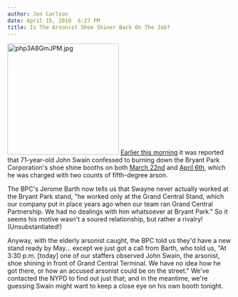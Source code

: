 ```yaml
---
author: Jen Carlson
date: April 15, 2010  6:27 PM
title: Is The Arsonist Shoe Shiner Back On The Job?
---
```


<p><span class="mt-enclosure mt-enclosure-image" style="display: inline;"> <img alt="php3A8GmJPM.jpg" src="https://web.archive.org/web/20110629204302im_/http://gothamist.com/attachments/arts_jen/php3A8GmJPM.jpg" width="250" height="250" class="image-left"> </span><a href="https://web.archive.org/web/20110629204302/http://gothamist.com/2010/04/15/shoe_shiner.php">Earlier this morning</a> it was reported that 71-year-old John Swain confessed to burning down the Bryant Park Corporation&apos;s shoe shine booths on both <a href="https://web.archive.org/web/20110629204302/http://gothamist.com/2010/03/23/shoe_shine.php">March 22nd</a> and <a href="https://web.archive.org/web/20110629204302/http://gothamist.com/2010/04/06/shoe_shine_1.php">April 6th</a>, which he was charged with two counts of fifth-degree arson.</p>

<p>The BPC&apos;s Jerome Barth now tells us that Swayne never actually worked at the Bryant Park stand, &quot;he worked only at the Grand Central Stand, which our company put in place years ago when our team ran Grand Central Partnership. We had no dealings with him whatsoever at Bryant Park.&quot; So it seems his motive wasn&apos;t a soured relationship, but rather a rivalry! (Unsubstantiated!)</p>

<p>Anyway, with the elderly arsonist caught, the BPC told us they&apos;d have a new stand ready by May... except we just got a call from Barth, who told us, &quot;At 3:30 p.m. [today] one of our staffers observed John Swain, the arsonist, shoe shining in front of Grand Central Terminal. We have no idea how he got there, or how an accused arsonist could be on the street.&quot; We&apos;ve contacted the NYPD to find out just that; and in the meantime, we&apos;re guessing Swain might want to keep a close eye on his own booth tonight.</p>